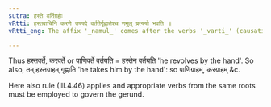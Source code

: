 ```yaml
---
sutra: हस्ते वर्तिग्रहोः
vRtti: हस्तवाचिनि करणे उपपदे वर्ततेर्गृह्णातेश्च णमुल् प्रत्ययो भवति ॥
vRtti_eng: The affix '_namul_' comes after the verbs '_varti_' (causative of _vrit_) and '_grah_', when a word denoting 'hand', in the Instrumental case, is in composition.

---
```

Thus हस्तवर्ते, करवर्ते or पाणिवर्ते वर्तयति = हस्तेन वर्तयति 'he revolves by the hand'. So also, तम् हस्तग्राहम् गृह्णाति 'he takes him by the hand': so पाणिग्राहम्, करग्राहम् &c.

Here also rule (III.4.46) applies and appropriate verbs from the same roots must be employed to govern the gerund.